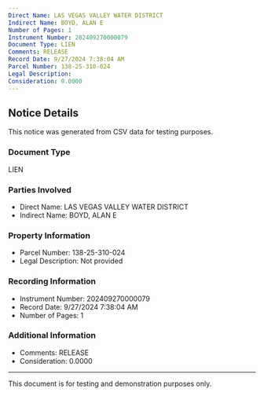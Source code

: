 ```yaml
---
Direct Name: LAS VEGAS VALLEY WATER DISTRICT
Indirect Name: BOYD, ALAN E
Number of Pages: 1
Instrument Number: 202409270000079
Document Type: LIEN
Comments: RELEASE
Record Date: 9/27/2024 7:38:04 AM
Parcel Number: 138-25-310-024
Legal Description: 
Consideration: 0.0000
---
```


## Notice Details

This notice was generated from CSV data for testing purposes.

### Document Type
LIEN

### Parties Involved
- Direct Name: LAS VEGAS VALLEY WATER DISTRICT
- Indirect Name: BOYD, ALAN E

### Property Information
- Parcel Number: 138-25-310-024
- Legal Description: Not provided

### Recording Information
- Instrument Number: 202409270000079
- Record Date: 9/27/2024 7:38:04 AM
- Number of Pages: 1

### Additional Information
- Comments: RELEASE
- Consideration: 0.0000

---

This document is for testing and demonstration purposes only.
